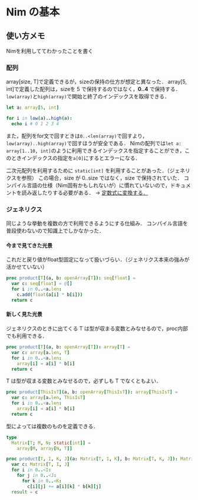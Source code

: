 # Nim の基本

## 使い方メモ
Nimを利用しててわかったことを書く


### 配列
array[size, T]で定義できるが，sizeの保持の仕方が想定と異なった．
array[5, int]で定義した配列は，sizeを 5 で保持するのではなく，**0..4** で保持する．
`low(array)`と`high(array)`で開始と終了のインデックスを取得できる．
```nim
let a: array[5, int]

for i in low(a)..high(a):
  echo i # 0 1 2 3 4
```
また，配列をfor文で回すときは`0..<len(array)`で回すより，`low(array)..high(array)`で回すほうが安全である．
Nimの配列では`let a: array[1..10, int]`のように利用できるインデックスを指定することができ，このときインデックスの指定を`a[0]`にするとエラーになる．

二次元配列を利用するために `static[int]` を利用することがあった．（ジェネリクスを参照）
この場合，size が 0..size ではなく，size で保持されていた．
コンパイル言語の仕様（Nim固有かもしれないが）に慣れていないので，ドキュメントを読み返したりする必要がある．
-> [定数式に変換する．](https://nim-lang.org/docs/manual.html#special-types-static-t)


### ジェネリクス
同じような挙動を複数の方で利用できるようにする仕組み．
コンパイル言語を普段使わないので知識上でしかなかった．

#### 今まで見てきた光景
これだと戻り値がfloat型固定になって扱いづらい．（ジェネリクス本来の強みが活かせていない）
```nim
proc product[T](a, b: openArray[T]): seq[float] =
  var c: seq[float] = @[]
  for i in 0..<a.len:
    c.add(float(a[i] * b[i]))
  return c
```

#### 新しく見た光景
ジェネリクスのときに出てくる T は型が収まる変数とみなせるので，proc内部でも利用できる．
```nim
proc product[T](a, b: openArray[T]): array[T] =
  var c: array[a.len, T]
  for i in 0..<a.len:
    array[i] = a[i] * b[i]
  return c
```
T は型が収まる変数とみなせるので，必ずしも T でなくともよい．
```nim
proc product[ThisIsT](a, b: openArray[ThisIsT]): array[ThisIsT] =
  var c: array[a.len, ThisIsT]
  for i in 0..<a.len:
    array[i] = a[i] * b[i]
  return c
```
型によっては複数のものを定義できる．
```nim
type
  Matrix[T; M, N: static[int]] =
    array[M, array[N, T]]

proc product[T, I, K, J](a: Matrix[T, I, K], b: Matrix[T, K, J]): Matrix[T, I, J] =
  var c: Matrix[T, I, J]
  for i in 0..<I:
    for j in 0..<J:
      for k in 0..<K:
        c[i][j] += a[i][k] * b[k][j]
  result = c
```
